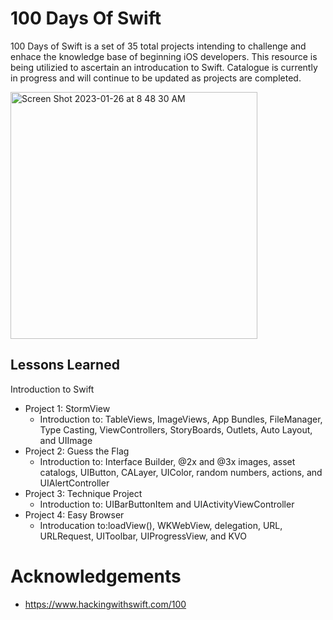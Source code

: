 # 100 Days Of Swift

100 Days of Swift is a set of 35 total projects intending to challenge and enhace the knowledge base of beginning iOS developers. This resource is being utilizied to ascertain an introducation to Swift. Catalogue is currently in progress and will continue to be updated as projects are completed.

<img width="395" alt="Screen Shot 2023-01-26 at 8 48 30 AM" src="https://user-images.githubusercontent.com/123313740/214866681-8aa38a2f-8be6-4476-95ce-02eb1befee1c.png">


## Lessons Learned 
Introduction to Swift
* Project 1: StormView 
  * Introduction to: TableViews, ImageViews, App Bundles, FileManager, Type Casting, ViewControllers, StoryBoards, Outlets, Auto Layout, and UIImage
* Project 2: Guess the Flag
  * Introduction to: Interface Builder, @2x and @3x images, asset catalogs, UIButton, CALayer, UIColor, random numbers, actions, and UIAlertController
* Project 3: Technique Project 
  * Introduction to: UIBarButtonItem and UIActivityViewController
* Project 4: Easy Browser 
  * Introducation to:loadView(), WKWebView, delegation, URL, URLRequest, UIToolbar, UIProgressView, and KVO
  
# Acknowledgements
* https://www.hackingwithswift.com/100


